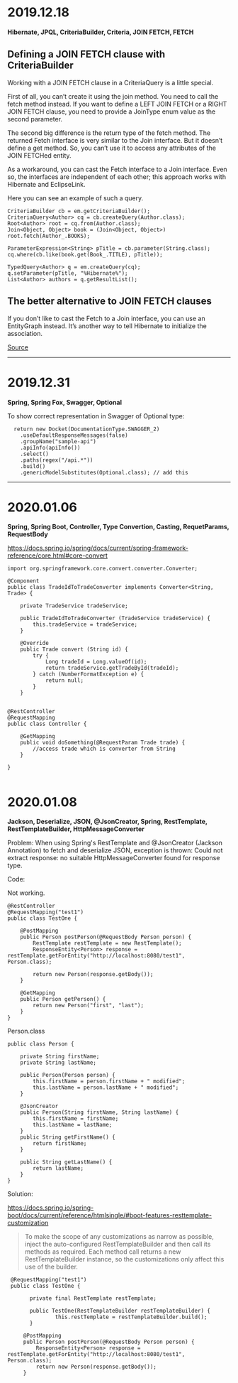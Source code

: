 # 2019.12.18
**Hibernate, JPQL, CriteriaBuilder, Criteria, JOIN FETCH, FETCH**

## Defining a JOIN FETCH clause with CriteriaBuilder

Working with a JOIN FETCH clause in a CriteriaQuery is a little special.

First of all, you can’t create it using the join method. You need to call the fetch method instead. If you want to define a LEFT JOIN FETCH or a RIGHT JOIN FETCH clause, you need to provide a JoinType enum value as the second parameter.

The second big difference is the return type of the fetch method. The returned Fetch interface is very similar to the Join interface. But it doesn’t define a get method. So, you can’t use it to access any attributes of the JOIN FETCHed entity.

As a workaround, you can cast the Fetch interface to a Join interface. Even so, the interfaces are independent of each other; this approach works with Hibernate and EclipseLink.

Here you can see an example of such a query.

```
CriteriaBuilder cb = em.getCriteriaBuilder();
CriteriaQuery<Author> cq = cb.createQuery(Author.class);
Root<Author> root = cq.from(Author.class);
Join<Object, Object> book = (Join<Object, Object>) root.fetch(Author_.BOOKS);
 
ParameterExpression<String> pTitle = cb.parameter(String.class);
cq.where(cb.like(book.get(Book_.TITLE), pTitle));
 
TypedQuery<Author> q = em.createQuery(cq);
q.setParameter(pTitle, "%Hibernate%");
List<Author> authors = q.getResultList();
```

## The better alternative to JOIN FETCH clauses

If you don’t like to cast the Fetch to a Join interface, you can use an EntityGraph instead. It’s another way to tell Hibernate to initialize the association.

[Source](https://thoughts-on-java.org/hibernate-tip-left-join-fetch-join-criteriaquery/)

-----------

# 2019.12.31

**Spring, Spring Fox, Swagger, Optional**

To show correct representation in Swagger of Optional type:
```
  return new Docket(DocumentationType.SWAGGER_2)
    .useDefaultResponseMessages(false)
    .groupName("sample-api")
    .apiInfo(apiInfo())
    .select()
    .paths(regex("/api.*"))
    .build()
    .genericModelSubstitutes(Optional.class); // add this
```

-----------
# 2020.01.06

**Spring, Spring Boot, Controller, Type Convertion, Casting, RequetParams, RequestBody**

https://docs.spring.io/spring/docs/current/spring-framework-reference/core.html#core-convert

```
import org.springframework.core.convert.converter.Converter;

@Component
public class TradeIdToTradeConverter implements Converter<String, Trade> {

    private TradeService tradeService;

    public TradeIdToTradeConverter (TradeService tradeService) {
        this.tradeService = tradeService;
    }

    @Override
    public Trade convert (String id) {
        try {
            Long tradeId = Long.valueOf(id);
            return tradeService.getTradeById(tradeId);
        } catch (NumberFormatException e) {
            return null;
        }
    }
    

@RestController
@RequestMapping
public class Controller {

    @GetMapping
    public void doSomething(@RequestParam Trade trade) {
        //access trade which is converter from String
    }

}
    

```
# 2020.01.08

**Jackson, Deserialize, JSON, @JsonCreator, Spring, RestTemplate, RestTemplateBuilder, HttpMessageConverter**

Problem:
When using Spring's RestTemplate and @JsonCreator (Jackson Annotation) to fetch and deserialize JSON, exception is thrown: Could not extract response: no suitable HttpMessageConverter found for response type.

Code:

Not working.
```
@RestController
@RequestMapping("test1")
public class TestOne {

    @PostMapping
    public Person postPerson(@RequestBody Person person) {
        RestTemplate restTemplate = new RestTemplate();
        ResponseEntity<Person> response = restTemplate.getForEntity("http://localhost:8080/test1", Person.class);

        return new Person(response.getBody());
    }

    @GetMapping
    public Person getPerson() {
        return new Person("first", "last");
    }
}
```

Person.class
```
public class Person {

    private String firstName;
    private String lastName;

    public Person(Person person) {
        this.firstName = person.firstName + " modified";
        this.lastName = person.lastName + " modified";
    }

    @JsonCreator
    public Person(String firstName, String lastName) {
        this.firstName = firstName;
        this.lastName = lastName;
    }
    public String getFirstName() {
        return firstName;
    }

    public String getLastName() {
        return lastName;
    }
}
```

Solution:

https://docs.spring.io/spring-boot/docs/current/reference/htmlsingle/#boot-features-resttemplate-customization

> To make the scope of any customizations as narrow as possible, inject the auto-configured RestTemplateBuilder and then call its methods as required. Each method call returns a new RestTemplateBuilder instance, so the customizations only affect this use of the builder.

```
 @RequestMapping("test1")
 public class TestOne {
 
       private final RestTemplate restTemplate;

       public TestOne(RestTemplateBuilder restTemplateBuilder) {
               this.restTemplate = restTemplateBuilder.build();
       }

     @PostMapping
     public Person postPerson(@RequestBody Person person) {
         ResponseEntity<Person> response = restTemplate.getForEntity("http://localhost:8080/test1", Person.class);
         return new Person(response.getBody());
     }
```

















